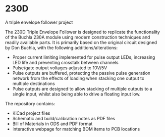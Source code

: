 # 230D
A triple envelope follower project

The 230D Triple Envelope Follower is designed to replicate the functionality of the Buchla 230A module using modern construction techniques and readily available parts. It is primarily based on the original circuit designed by Don Buchla, with the following additions/alterations:

* Proper current limiting implemented for pulse output LEDs, increasing LED life and preventing crosstalk between channels
* Pulse/gate output voltages adjusted to 10V/5V
* Pulse outputs are buffered, protecting the passive pulse generation network from the effects of loading when stacking one output to multiple destinations
* Pulse outputs are designed to allow stacking of multiple outputs to a single input, whilst also being able to drive a floating input low.

The repository contains:

* KiCad project files
* Schematic and build/calibration notes as PDF files
* Bill of Materials in ODS and PDF format
* Interactive webpage for matching BOM items to PCB locations
